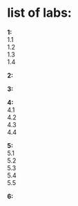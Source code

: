 # list of labs:
**1:**   
1.1  
1.2  
1.3  
1.4  
  
**2:**    
  
**3:**    
  
**4:**   
4.1  
4.2  
4.3  
4.4   
  
**5:**    
5.1  
5.2  
5.3  
5.4  
5.5  
  
**6:**    
